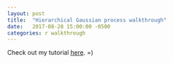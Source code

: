 ```yaml
---
layout: post
title:  "Hierarchical Gaussian process walkthrough"
date:   2017-08-28 15:00:00 -0500
categories: r walkthrough
---
```


Check out my tutorial [here](mylink). =)

[mylink]: https://jekyllrb.com/docs/home
